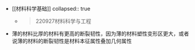 - [[材料科学基础]]
  collapsed:: true
	- > 220927材料科学与工程
- 薄的材料比厚的材料有更高的断裂韧性，因为薄的材料塑性变形区更大，或者说薄的材料的断裂韧性是材料本征属性叠加几何属性